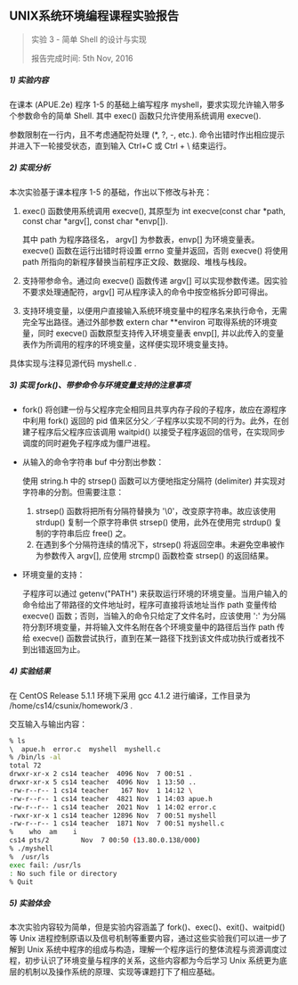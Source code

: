 ## UNIX系统环境编程课程实验报告

> 实验 3 - 简单 Shell 的设计与实现
>
> 报告完成时间: 5th Nov, 2016



##### 1) 实验内容

在课本 (APUE.2e) 程序 1-5 的基础上编写程序 myshell，要求实现允许输入带多个参数命令的简单 Shell. 其中 exec() 函数只允许使用系统调用 execve().

参数限制在一行内，且不考虑通配符处理 (*, ?, -, etc.). 命令出错时作出相应提示并进入下一轮接受状态，直到输入 Ctrl+C 或 Ctrl + \ 结束运行。

##### 2) 实现分析

本次实验基于课本程序 1-5 的基础，作出以下修改与补充：

1. exec() 函数使用系统调用 execve(), 其原型为 int execve(const char *path, const char *argv[], const char *envp[]).

   其中 path 为程序路径名， argv[] 为参数表，envp[] 为环境变量表。execve() 函数在运行出错时将设置 errno 变量并返回，否则 execve() 将使用 path 所指向的新程序替换当前程序正文段、数据段、堆栈与栈段。

2. 支持带参命令。通过向 execve() 函数传递 argv[] 可以实现参数传递。因实验不要求处理通配符，argv[] 可从程序读入的命令中按空格拆分即可得出。

3. 支持环境变量，以便用户直接输入系统环境变量中的程序名来执行命令，无需完全写出路径。通过外部参数 extern char **environ 可取得系统的环境变量，同时 execve() 函数原型支持传入环境变量表 envp[], 并以此传入的变量表作为所调用的程序的环境变量，这样便实现环境变量支持。


具体实现与注释见源代码 myshell.c .

##### 3) 实现 fork()、带参命令与环境变量支持的注意事项

+ fork() 将创建一份与父程序完全相同且共享内存子段的子程序，故应在源程序中利用 fork() 返回的 pid 值来区分父／子程序以实现不同的行为。此外，在创建子程序后父程序应该调用 waitpid() 以接受子程序返回的信号，在实现同步调度的同时避免子程序成为僵尸进程。


+ 从输入的命令字符串 buf 中分割出参数：

  使用 string.h 中的 strsep() 函数可以方便地指定分隔符 (delimiter) 并实现对字符串的分割。但需要注意：

  1. strsep() 函数将把所有分隔符替换为 '\0'，改变原字符串。故应该使用 strdup() 复制一个原字符串供 strsep() 使用，此外在使用完 strdup() 复制的字符串后应 free() 之。
  2. 在遇到多个分隔符连续的情况下，strsep() 将返回空串。未避免空串被作为参数传入 argv[], 应使用 strcmp() 函数检查 strsep() 的返回结果。

+ 环境变量的支持：

  子程序可以通过 getenv("PATH") 来获取运行环境的环境变量。当用户输入的命令给出了带路径的文件地址时，程序可直接将该地址当作 path 变量传给 execve() 函数；否则，当输入的命令只给定了文件名时，应该使用 ':' 为分隔符分割环境变量，并将输入文件名附在各个环境变量中的路径后当作 path 传给 execve() 函数尝试执行，直到在某一路径下找到该文件成功执行或者找不到出错返回为止。 

##### 4) 实验结果

在 CentOS Release 5.1.1 环境下采用 gcc 4.1.2 进行编译，工作目录为 /home/cs14/csunix/homework/3 .

交互输入与输出内容：

```Bash
% ls
\  apue.h  error.c  myshell  myshell.c
% /bin/ls -al
total 72
drwxr-xr-x 2 cs14 teacher  4096 Nov  7 00:51 .
drwxr-xr-x 5 cs14 teacher  4096 Nov  1 13:50 ..
-rw-r--r-- 1 cs14 teacher   167 Nov  1 14:12 \
-rw-r--r-- 1 cs14 teacher  4821 Nov  1 14:03 apue.h
-rw-r--r-- 1 cs14 teacher  2021 Nov  1 14:02 error.c
-rwxr-xr-x 1 cs14 teacher 12896 Nov  7 00:51 myshell
-rw-r--r-- 1 cs14 teacher  1871 Nov  7 00:51 myshell.c
%    who  am    i
cs14 pts/2        Nov  7 00:50 (13.80.0.138/000)
% ./myshell
%  /usr/ls
exec fail: /usr/ls
: No such file or directory
% Quit
```

##### 5) 实验体会

本次实验内容较为简单，但是实验内容涵盖了 fork()、exec()、exit()、waitpid() 等 Unix 进程控制原语以及信号机制等重要内容，通过这些实验我们可以进一步了解到 Unix 系统中程序的组成与构造，理解一个程序运行的整体流程与资源调度过程，初步认识了环境变量与程序的关系，这些内容都为今后学习 Unix 系统更为底层的机制以及操作系统的原理、实现等课题打下了相应基础。
